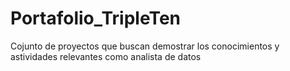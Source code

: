 # Portafolio_TripleTen
Cojunto de proyectos que buscan demostrar los conocimientos y astividades relevantes como analista de datos
